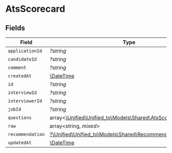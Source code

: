 # AtsScorecard


## Fields

| Field                                                                                                        | Type                                                                                                         | Required                                                                                                     | Description                                                                                                  |
| ------------------------------------------------------------------------------------------------------------ | ------------------------------------------------------------------------------------------------------------ | ------------------------------------------------------------------------------------------------------------ | ------------------------------------------------------------------------------------------------------------ |
| `applicationId`                                                                                              | *?string*                                                                                                    | :heavy_minus_sign:                                                                                           | N/A                                                                                                          |
| `candidateId`                                                                                                | *?string*                                                                                                    | :heavy_minus_sign:                                                                                           | N/A                                                                                                          |
| `comment`                                                                                                    | *?string*                                                                                                    | :heavy_minus_sign:                                                                                           | N/A                                                                                                          |
| `createdAt`                                                                                                  | [\DateTime](https://www.php.net/manual/en/class.datetime.php)                                                | :heavy_minus_sign:                                                                                           | N/A                                                                                                          |
| `id`                                                                                                         | *?string*                                                                                                    | :heavy_minus_sign:                                                                                           | N/A                                                                                                          |
| `interviewId`                                                                                                | *?string*                                                                                                    | :heavy_minus_sign:                                                                                           | N/A                                                                                                          |
| `interviewerId`                                                                                              | *?string*                                                                                                    | :heavy_minus_sign:                                                                                           | N/A                                                                                                          |
| `jobId`                                                                                                      | *?string*                                                                                                    | :heavy_minus_sign:                                                                                           | N/A                                                                                                          |
| `questions`                                                                                                  | array<[\Unified\Unified_to\Models\Shared\AtsScorecardQuestion](../../Models/Shared/AtsScorecardQuestion.md)> | :heavy_minus_sign:                                                                                           | N/A                                                                                                          |
| `raw`                                                                                                        | array<string, *mixed*>                                                                                       | :heavy_minus_sign:                                                                                           | N/A                                                                                                          |
| `recommendation`                                                                                             | [?\Unified\Unified_to\Models\Shared\Recommendation](../../Models/Shared/Recommendation.md)                   | :heavy_minus_sign:                                                                                           | N/A                                                                                                          |
| `updatedAt`                                                                                                  | [\DateTime](https://www.php.net/manual/en/class.datetime.php)                                                | :heavy_minus_sign:                                                                                           | N/A                                                                                                          |